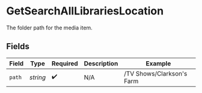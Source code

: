 # GetSearchAllLibrariesLocation

The folder path for the media item.


## Fields

| Field                     | Type                      | Required                  | Description               | Example                   |
| ------------------------- | ------------------------- | ------------------------- | ------------------------- | ------------------------- |
| `path`                    | *string*                  | :heavy_check_mark:        | N/A                       | /TV Shows/Clarkson's Farm |